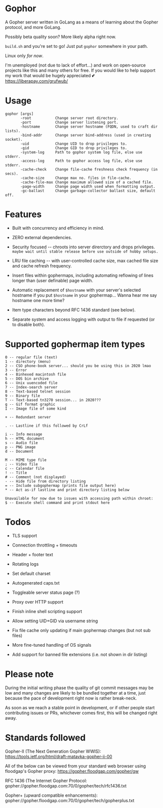 # Gophor

A Gopher server written in GoLang as a means of learning about the Gopher
protocol, and more GoLang.

Possibly beta quality soon? More likely alpha right now.

`build.sh` and you're set to go! Just put `gophor` somewhere in your path.

Linux only _for now_.

I'm unemployed (not due to lack of effort...) and work on open-source projects
like this and many others for free. If you would like to help support my work
that would be hugely appreciated 💕 https://liberapay.com/grufwub/

# Usage

```
gophor [args]
       -root           Change server root directory.
       -port           Change server listening port.
       -hostname       Change server hostname (FQDN, used to craft dir lists).
       -bind-addr      Change server bind-address (used in creating socket).
       -uid            Change UID to drop privileges to.
       -gid            Change GID to drop privileges to.
       -system-log     Path to gophor system log file, else use stderr.
       -access-log     Path to gophor access log file, else use stderr.
       -cache-check    Change file-cache freshness check frequency (in secs).
       -cache-size     Change max no. files in file-cache.
       -cache-file-max Change maximum allowed size of a cached file.
       -page-width     Change page width used when formatting output.
       -gc-ballast     Change garbage-collector ballast size, default off.
```

# Features

- Built with concurrency and efficiency in mind.

- ZERO external dependencies.

- Security focused -- chroots into server direrctory and drops
  privileges. `maybe wait until stable release before use outside of hobby
  setups.`

- LRU file caching -- with user-controlled cache size, max cached file size
  and cache refresh frequency.

- Insert files within gophermaps, including automating reflowing of lines
  longer than (user definable) page width.

- Automatic replacement of `$hostname` with your server's selected hostname
  if you put `$hostname` in your gophermap... Wanna hear me say hostname one
  more time?

- Item type characters beyond RFC 1436 standard (see below).

- Separate system and access logging with output to file if requested (or to
  disable both).

# Supported gophermap item types

```
0 -- regular file (text)
1 -- directory (menu)
2 -- CSO phone-book server... should you be using this in 2020 lmao
3 -- Error
4 -- Binhexed macintosh file
5 -- DOS bin archive
6 -- Unix uuencoded file
7 -- Index-search server
8 -- Text-based telnet session
9 -- Binary file
T -- Text-based tn3270 session... in 2020???
g -- Gif format graphic
I -- Image file of some kind

+ -- Redundant server

. -- Lastline if this followed by CrLf

i -- Info message
h -- HTML document
s -- Audio file
p -- PNG image
d -- Document

M -- MIME type file
; -- Video file
c -- Calendar file
! -- Title
# -- Comment (not displayed)
- -- Hide file from directory listing
= -- Include subgophermap (prints file output here)
* -- Act as-if lastline and print directory listing below

Unavailable for now due to issues with accessing path within chroot:
$ -- Execute shell command and print stdout here
```

# Todos

- TLS support

- Connection throttling + timeouts

- Header + footer text

- Rotating logs

- Set default charset

- Autogenerated caps.txt

- Toggleable server status page (?)

- Proxy over HTTP support

- Finish inline shell scripting support

- Allow setting UID+GID via username string

- Fix file cache only updating if main gophermap changes (but not sub files)

- More fine-tuned handling of OS signals

- Add support for banned file extensions (i.e. not shown in dir listing)

# Please note

During the initial writing phase the quality of git commit messages may be
low and many changes are likely to be bundled together at a time, just
because the pace of development right now is rather break-neck.

As soon as we reach a stable point in development, or if other people start
contributing issues or PRs, whichever comes first, this will be changed
right away.

# Standards followed

Gopher-II (The Next Generation Gopher WWIS):
https://tools.ietf.org/html/draft-matavka-gopher-ii-00

All of the below can be viewed from your standard web browser using
floodgap's Gopher proxy:
https://gopher.floodgap.com/gopher/gw

RFC 1436 (The Internet Gopher Protocol:
gopher://gopher.floodgap.com:70/0/gopher/tech/rfc1436.txt

Gopher+ (upward compatible enhancements):
gopher://gopher.floodgap.com:70/0/gopher/tech/gopherplus.txt
